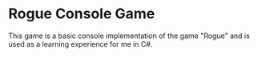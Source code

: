﻿# Rogue Console Game
This game is a basic console implementation of the game "Rogue" and is used as a learning experience for me in C#.
